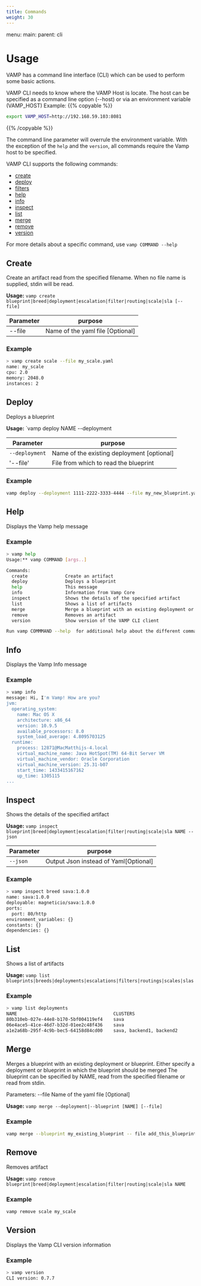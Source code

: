 ```yaml
---
title: Commands
weight: 30
---
```

menu:
  main:
    parent: cli

# Usage

VAMP has a command line interface (CLI) which can be used to perform some basic actions.

VAMP CLI needs to know where the VAMP Host is locate. The host can be specified as a command line option (--host) or via an environment variable (VAMP_HOST) 
Example:
{{% copyable %}}
```bash
export VAMP_HOST=http://192.168.59.103:8081
```
{{% /copyable %}}

The command line parameter will overrule the environment variable. With the exception of the `help` and the `version`, all commands require the Vamp host to be specified.

VAMP CLI supports the following commands:
                       
* [create](#create)  
* [deploy](#deploy)   
* [filters](#filters)                                     
* [help](#help)                              
* [info](#info)                              
* [inspect](#inspect)  
* [list](#list)                  
* [merge](#merge)  
* [remove](#remove)                        
* [version](#version)  

For more details about a specific command, use `vamp COMMAND --help`
                     

## <a name="create"></a>Create

Create an artifact read from the specified filename. When no file name is supplied, stdin will be read.

**Usage:** `vamp create blueprint|breed|deployment|escalation|filter|routing|scale|sla [--file]` 

Parameter | purpose
----------|--------
  --file        |       Name of the yaml file [Optional]
### Example
```bash
> vamp create scale --file my_scale.yaml
name: my_scale
cpu: 2.0
memory: 2048.0
instances: 2
```
## <a name="deploy"></a>Deploy

Deploys a blueprint

**Usage:** `vamp deploy NAME --deployment  

Parameter | purpose
----------|--------
  `--deployment`   |      Name of the existing deployment [optional]
  '--file'         |      File from which to read the blueprint

### Example
```bash
vamp deploy --deployment 1111-2222-3333-4444 --file my_new_blueprint.yaml
```
## <a name="help"></a>Help

Displays the Vamp help message

### Example
```bash
> vamp help
Usage:** vamp COMMAND [args..]

Commands:
  create              Create an artifact
  deploy              Deploys a blueprint
  help                This message
  info                Information from Vamp Core
  inspect             Shows the details of the specified artifact
  list                Shows a list of artifacts
  merge               Merge a blueprint with an existing deployment or blueprint
  remove              Removes an artifact
  version             Show version of the VAMP CLI client

Run vamp COMMMAND --help  for additional help about the different command options
```



## <a name="info"></a>Info

Displays the Vamp Info message

### Example
```bash
> vamp info
message: Hi, I'm Vamp! How are you?
jvm:
  operating_system:
    name: Mac OS X
    architecture: x86_64
    version: 10.9.5
    available_processors: 8.0
    system_load_average: 4.8095703125
  runtime:
    process: 12871@MacMatthijs-4.local
    virtual_machine_name: Java HotSpot(TM) 64-Bit Server VM
    virtual_machine_vendor: Oracle Corporation
    virtual_machine_version: 25.31-b07
    start_time: 1433415167162
    up_time: 1305115
...    
```

## <a name="inspect"></a>Inspect
Shows the details of the specified artifact

**Usage:** `vamp inspect blueprint|breed|deployment|escalation|filter|routing|scale|sla NAME --json`  

| Parameter | purpose |
|-----------|---------|
| `--json`    |  Output Json instead of Yaml[Optional]|

### Example
```bash
> vamp inspect breed sava:1.0.0
name: sava:1.0.0
deployable: magneticio/sava:1.0.0
ports:
  port: 80/http
environment_variables: {}
constants: {}
dependencies: {}
```

## <a name="list"></a>List
Shows a list of artifacts

**Usage:** `vamp list blueprints|breeds|deployments|escalations|filters|routings|scales|slas`  

### Example
```bash
> vamp list deployments
NAME                                    CLUSTERS
80b310eb-027e-44e8-b170-5bf004119ef4    sava
06e4ace5-41ce-46d7-b32d-01ee2c48f436    sava
a1e2a68b-295f-4c9b-bec5-64158d84cd00    sava, backend1, backend2
```

## <a name="merge"></a>Merge

Merges a blueprint with an existing deployment or blueprint.
Either specify a deployment or blueprint in which the blueprint should be merged
The blueprint can be specified by NAME, read from the specified filename or read from stdin.
      
Parameters:
  --file               Name of the yaml file [Optional]


**Usage:** `vamp merge --deployment|--blueprint [NAME] [--file]` 

### Example
```bash
vamp merge --blueprint my_existing_blueprint -- file add_this_blueprint.yaml
```

## <a name="remove"></a>Remove

Removes artifact

**Usage:** `vamp remove blueprint|breed|deployment|escalation|filter|routing|scale|sla NAME` 

### Example
```bash
vamp remove scale my_scale
```

## <a name="version"></a>Version

Displays the Vamp CLI version information 

### Example
```bash
> vamp version
CLI version: 0.7.7
```
